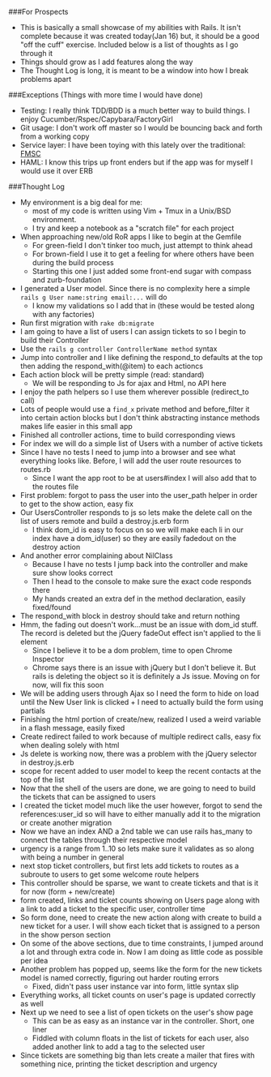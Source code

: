 ###For Prospects

* This is basically a small showcase of my abilities with Rails. It isn't complete because it 
was created today(Jan 16) but, it should be a good "off the cuff" exercise. Included below is a list of thoughts as I go through it
* Things should grow as I add features along the way
* The Thought Log is long, it is meant to be a window into how I break problems apart

###Exceptions (Things with more time I would have done)

* Testing: I really think TDD/BDD is a much better way to build things. I enjoy Cucumber/Rspec/Capybara/FactoryGirl
* Git usage: I don't work off master so I would be bouncing back and forth from a working copy
* Service layer: I have been toying with this lately over the traditional: [FMSC][1]
* HAML: I know this trips up front enders but if the app was for myself I would use it over ERB

###Thought Log

* My environment is a big deal for me:
	* most of my code is written using Vim + Tmux in a Unix/BSD environment.	
	* I try and keep a notebook as a "scratch file" for each project
* When approaching new/old RoR apps I like to begin at the Gemfile
	* For green-field I don't tinker too much, just attempt to think ahead
	* For brown-field I use it to get a feeling for where others have been during the build process
	* Starting this one I just added some front-end sugar with compass and zurb-foundation
* I generated a User model. Since there is no complexity here a simple `rails g User name:string email:...` will do
	* I know my validations so I add that in (these would be tested along with any factories)
* Run first migration with `rake db:migrate`
* I am going to have a list of users I can assign tickets to so I begin to build their Controller
* Use the `rails g controller ControllerName method` syntax
* Jump into controller and I like defining the respond_to defaults at the top then adding the respond_with(@item) to each actioncs
* Each action block will be pretty simple (read: standard)
	* We will be responding to Js for ajax and Html, no API here
* I enjoy the path helpers so I use them wherever possible (redirect_to call)
* Lots of people would use a `find_x` private method and before_filter it into certain action blocks but I don't think abstracting instance methods makes life easier in this small app
* Finished all controller actions, time to build corresponding views
* For index we will do a simple list of Users with a number of active tickets
* Since I have no tests I need to jump into a browser and see what everything looks like. Before, I will add the user route resources to routes.rb
	* Since I want the app root to be at users#index I will also add that to the routes file
* First problem: forgot to pass the user into the user_path helper in order to get to the show action, easy fix
* Our UsersController responds to js so lets make the delete call on the list of users remote and build a destroy.js.erb form
	* I think dom_id is easy to focus on so we will make each li in our index have a dom_id(user) so they are easily fadedout on the destroy action
* And another error complaining about NilClass
	* Because I have no tests I jump back into the controller and make sure show looks correct
	* Then I head to the console to make sure the exact code responds there
	* My hands created an extra def in the method declaration, easily fixed/found
* The respond_with block in destroy should take and return nothing
* Hmm, the fading out doesn't work...must be an issue with dom_id stuff. The record is deleted but the jQuery fadeOut effect isn't applied to the li element
	* Since I believe it to be a dom problem, time to open Chrome Inspector
	* Chrome says there is an issue with jQuery but I don't believe it. But rails is deleting the object so it is definitely a Js issue. Moving on for now, will fix this soon
* We will be adding users through Ajax so I need the form to hide on load until the New User link is clicked + I need to actually build the form using partials
* Finishing the html portion of create/new, realized I used a weird variable in a flash message, easily fixed
* Create redirect failed to work because of multiple redirect calls, easy fix when dealing solely with html
* Js delete is working now, there was a problem with the jQuery selector in destroy.js.erb
* scope for recent added to user model to keep the recent contacts at the top of the list
* Now that the shell of the users are done, we are going to need to build the tickets that can be assigned to users
* I created the ticket model much like the user however, forgot to send the references:user_id so will have to either manually add it to the migration or create another migration 
* Now we have an index AND a 2nd table we can use rails has_many to connect the tables through their respective model
* urgency is a range from 1..10 so lets make sure it validates as so along with being a number in general
* next stop ticket controllers, but first lets add tickets to routes as a subroute to users to get some welcome route helpers
* This controller should be sparse, we want to create tickets and that is it for now (form + new/create)
* form created, links and ticket counts showing on Users page along with a link to add a ticket to the specific user, controller time
* So form done, need to create the new action along with create to build a new ticket for a user. I will show each ticket that is assigned to a person in the show person section
* On some of the above sections, due to time constraints, I jumped around a lot and through extra code in. Now I am doing as little code as possible per idea
* Another problem has popped up, seems like the form for the new tickets model is named correctly, figuring out harder routing errors
	* Fixed, didn't pass user instance var into form, little syntax slip
* Everything works, all ticket counts on user's page is updated correctly as well
* Next up we need to see a list of open tickets on the user's show page
	* This can be as easy as an instance var in the controller. Short, one liner
	* Fiddled with column floats in the list of tickets for each user, also added another link to add a tag to the selected user
* Since tickets are something big than lets create a mailer that fires with something nice, printing the ticket description and urgency

[1]: http://blog.devinterface.com/2010/06/rails-best-practices-1-fat-model-skinny-controller/
